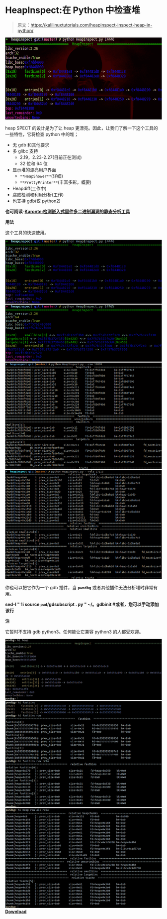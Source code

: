 # HeapInspect:在 Python 中检查堆

> 原文：<https://kalilinuxtutorials.com/heapinspect-inspect-heap-in-python/>

[![HeapInspect : Inspect Heap In Python](img//40546bc926e450899e5c6fa57009e01b.png "HeapInspect : Inspect Heap In Python")](https://1.bp.blogspot.com/-R_TzzgersV0/Xhzpy18BZCI/AAAAAAAAEbg/EfbHhZOvoLgc1hZPXwlC9rPYVHfZy4OzwCLcBGAsYHQ/s1600/Usage-1%25281%2529.png)

heap SPECT 的设计是为了让 heap 更漂亮。因此，让我们了解一下这个工具的一些特性，它将检查 python 中的堆；

*   无 gdb 和其他要求
*   多 glibc 支持
    *   2.19，2.23-2.27(目前正在测试)
    *   32 位和 64 位
*   显示堆的漂亮用户界面
    *   `**HeapShower**`(详细)
    *   `**PrettyPrinter**`(丰富多彩，概要)
*   Heapdiff(工作中)
*   腐败检测和利用分析(工作)
*   也支持 gdb(仅 python2)

**也可阅读-[Karonte:检测嵌入式固件多二进制漏洞的静态分析工具](https://kalilinuxtutorials.com/karonte-detect-vulnerabilities-embedded-firmware/)**

**用法**

这个工具的快速使用。

![](img//3596479c3d2364b591253bae669f623b.png)![](img//6e3586d283506008a82bd8b6398184a5.png)![](img//14937f0919a6945f4427eaafd341ffb4.png)![](img//43ec718ee792df959c728bfe0f28d091.png)

你也可以把它作为一个 gdb 插件，当 **`pwndbg`** 或者其他插件无法分析堆时非常有用。

**sed-I " 1i source ` pwd `/gdsubscript . py " ~/。gdbinit #或者，您可以手动添加该行**

**注**

它暂时不支持 gdb python3。任何能让它兼容 python3 的人都受欢迎。

![](img//ebad0de0a0c3ae39a8a8d48c6cba9866.png)![](img//2bb98685ce185b13c20792bf12c3e545.png)![](img//1d3f3edbdb4dcf8124e33417addf1fa2.png)[**Download**](https://github.com/matrix1001/heapinspect)